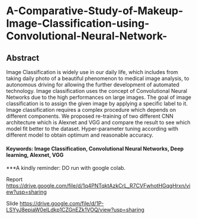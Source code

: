 # A-Comparative-Study-of-Makeup-Image-Classification-using-Convolutional-Neural-Network-

## Abstract
Image Classification is widely use in our daily life, which includes from taking daily photo of a beautiful phenomenon to medical image analysis, to autonomous driving for allowing the further development of automated technology. Image classification uses the concept of Convolutional Neural Networks due to the high performances on large images. The goal of image classification is to assign the given image by applying a specific label to it. Image classification requires a complex procedure which depends on different components. We proposed re-training of two different CNN architecture which is Alexnet and VGG and compare the result to see which model fit better to the dataset. Hyper-parameter tuning according with different model to obtain optimum and reasonable accuracy.

#### Keywords: Image Classification, Convolutional Neural Networks, Deep learning, Alexnet, VGG

***A kindly reminder: DO run with google colab.









Report 
https://drive.google.com/file/d/1q4PNTqktAzkCrL_R7CVFwhotHGqgHrxn/view?usp=sharing 

Slide
https://drive.google.com/file/d/1P-LSYyJ8epiaW0eILdkp1CZGnEZk1VOQ/view?usp=sharing
